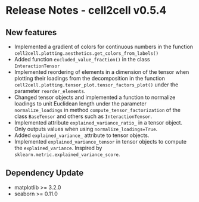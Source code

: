 # Release Notes - cell2cell v0.5.4 

## New features

- Implemented a gradient of colors for continuous numbers in the function ```cell2cell.plotting.aesthetics.get_colors_from_labels()```
- Added function ```excluded_value_fraction()``` in the class ```InteractionTensor```
- Implemented reordering of elements in a dimension of the tensor when plotting their loadings from the decomposition
in the function ```cell2cell.plotting.tensor_plot.tensor_factors_plot()``` under the parameter ```reorder_elements```.
- Changed tensor objects and implemented a function to normalize loadings to unit Euclidean length under
the parameter ```normalize_loadings``` in method ```compute_tensor_factorization``` of the class ```BaseTensor``` and others such as ```InteractionTensor```.
- Implemented attribute ```explained_variance_ratio_``` in a tensor object. Only outputs values when using ```normalize_loadings=True```.
- Added ```explained_variance_``` attribute to tensor objects.
- Implemented ```explained_variance_tensor``` in tensor objects to compute the ```explained_variance```. Inspired
by ```sklearn.metric.explained_variance_score```.

## Dependency Update

- matplotlib >= 3.2.0
- seaborn >= 0.11.0